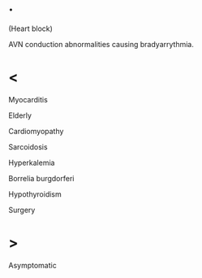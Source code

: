 # .

(Heart block)

AVN conduction abnormalities causing bradyarrythmia.

# <

Myocarditis

Elderly

Cardiomyopathy

Sarcoidosis

Hyperkalemia

Borrelia burgdorferi

Hypothyroidism

Surgery

# >

Asymptomatic
